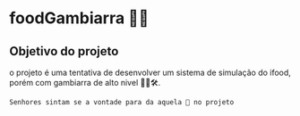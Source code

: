 # foodGambiarra 🛵💨
## Objetivo do projeto
o projeto é uma tentativa de desenvolver um sistema de simulação do ifood, porém com gambiarra de alto nivel 👷🏾🛠️.

`Senhores sintam se a vontade para da aquela 🌟 no projeto`